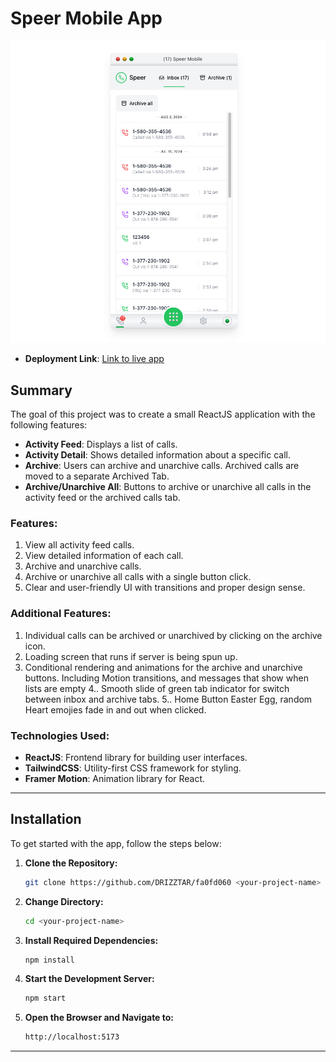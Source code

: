 # Speer Mobile App

![Home Page](public/readMeHomePage.png)

- **Deployment Link**: [Link to live app](https://speer-skakun.vercel.app/)

## Summary
The goal of this project was to create a small ReactJS application with the following features:

- **Activity Feed**: Displays a list of calls.
- **Activity Detail**: Shows detailed information about a specific call.
- **Archive**: Users can archive and unarchive calls. Archived calls are moved to a separate Archived Tab.
- **Archive/Unarchive All**: Buttons to archive or unarchive all calls in the activity feed or the archived calls tab.

### Features:
1. View all activity feed calls.
2. View detailed information of each call.
3. Archive and unarchive calls.
4. Archive or unarchive all calls with a single button click.
5. Clear and user-friendly UI with transitions and proper design sense.

### Additional Features:
1. Individual calls can be archived or unarchived by clicking on the archive icon.
2. Loading screen that runs if server is being spun up.
3. Conditional rendering and animations for the archive and unarchive buttons. Including Motion transitions, and messages that show when lists are empty
4.. Smooth slide of green tab indicator for switch between inbox and archive tabs.
5.. Home Button Easter Egg, random Heart emojies fade in and out when clicked.

### Technologies Used:
- **ReactJS**: Frontend library for building user interfaces.
- **TailwindCSS**: Utility-first CSS framework for styling.
- **Framer Motion**: Animation library for React.

---

## Installation

To get started with the app, follow the steps below:

1. **Clone the Repository:**
   ```bash
   git clone https://github.com/DRIZZTAR/fa0fd060 <your-project-name>
    ```
2. **Change Directory:**
    ```bash
    cd <your-project-name>
    ```
3. **Install Required Dependencies:**
    ```bash
    npm install
    ```
4. **Start the Development Server:**
    ```bash
    npm start
    ```
5. **Open the Browser and Navigate to:**
    ```bash
    http://localhost:5173
    ```

---
